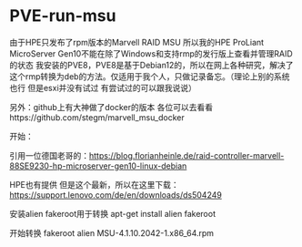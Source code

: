 # PVE-run-msu

由于HPE只发布了rpm版本的Marvell RAID MSU 
所以我的HPE ProLiant MicroServer Gen10不能在除了Windows和支持rmp的发行版上查看并管理RAID的状态
我安装的PVE8，PVE8是基于Debian12的，所以在网上各种研究，解决了这个rmp转换为deb的方法。仅适用于我个人，只做记录备忘。（理论上别的系统也行 但是esxi并没有试过 有尝试过的可以跟我说说）

另外：github上有大神做了docker的版本 各位可以去看看https://github.com/stegm/marvell_msu_docker

开始：

引用一位德国老哥的：https://blog.florianheinle.de/raid-controller-marvell-88SE9230-hp-microserver-gen10-linux-debian

HPE也有提供 但是这个最新，所以在这里下载：https://support.lenovo.com/de/en/downloads/ds504249

安装alien fakeroot用于转换
apt-get install alien fakeroot

开始转换
fakeroot alien MSU-4.1.10.2042-1.x86_64.rpm

